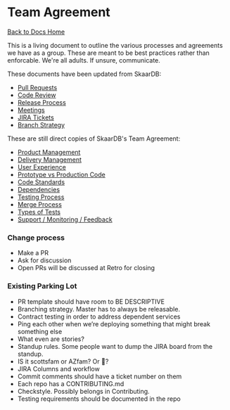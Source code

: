 Team Agreement
===============================
[Back to Docs Home](../README.md)

This is a living document to outline the various processes and agreements we have as a group. These are meant to be best practices rather than enforcable. We're all adults. If unsure, communicate.

These documents have been updated from SkaarDB:

* [Pull Requests](PULL_REQUESTS.md)
* [Code Review](CODE_REVIEW.md)
* [Release Process](RELEASE_STRATEGY.md)
* [Meetings](MEETINGS.md)
* [JIRA Tickets](TICKETS.md)
* [Branch Strategy](BRANCH_STRATEGY.md)

These are still direct copies of SkaarDB's Team Agreement:

* [Product Management](PRODUCT_MANAGEMENT.md)
* [Delivery Management](DELIVERY_MANAGEMENT.md)
* [User Experience](USER_EXPERIENCE.md)
* [Prototype vs Production Code](PROTOTYPE_VS_PRODUCTION.md)
* [Code Standards](CODE_STANDARDS.md)
* [Dependencies](DEPENDENCIES.md)
* [Testing Process](TESTING_PROCESS.md)
* [Merge Process](MERGE_PROCESS.md)
* [Types of Tests](TYPES_OF_TESTS.md)
* [Support / Monitoring / Feedback](SUPPORT_MONITORING_FEEDBACK.md)


### Change process

- Make a PR
- Ask for discussion
- Open PRs will be discussed at Retro for closing

### Existing Parking Lot

- PR template should have room to BE DESCRIPTIVE
- Branching strategy. Master has to always be releasable.
- Contract testing in order to address dependent services
- Ping each other when we’re deploying something that might break something else
- What even are stories?
- Standup rules. Some people want to dump the JIRA board from the standup.
- IS it scottsfam or AZfam? Or 🌵?
- JIRA Columns and workflow
- Commit comments should have a ticket number on them
- Each repo has a CONTRIBUTING.md
- Checkstyle. Possibly belongs in Contributing.
- Testing requirements should be documented in the repo
